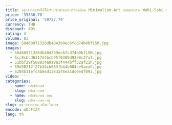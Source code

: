 ```yaml
---
title: หรูหราวอลนัทไม้โต๊ะรับประทานอาหารอิตาเลี่ยน Minimalism Art ผสมชาตาราง Wabi-Sabi สไตล์ห้องนั่งเล่นตกแต่ง
price: '35836.78'
price_original: '59727.74'
currency: THB
discount: 40%
rating: 4
volume: 83
image: S0460971326db404399ec6fcd74b0bf15M.jpg
images:
  - S0460971326db404399ec6fcd74b0bf15M.jpg
  - Scc8cbcd6317d4bcb95f0389d93e8c27aZ.jpg
  - S1bbf29f568934a9a8a3f444bff32af21h.jpg
  - S9d30212f27b34cb683fbb4b084ce5aeaC.jpg
  - S204b11efc4b84d1383a76ea1dceedf09z.jpg
video: ''
categories:
  - name: เฟอร์นิเจอร์
    slug: เฟอร-เจอร
  - name: เฟอร์นิเจอร์ บ้าน
    slug: เฟอร-เจอร-าน
slug: หร-หราวอลน-ทไม-โต-ะร
encode: oDcFIZ4
lang: th
---
```

  